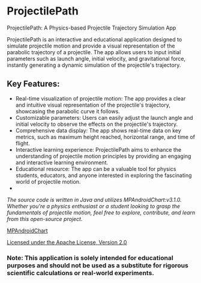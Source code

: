 # ProjectilePath
ProjectilePath: A Physics-based Projectile Trajectory Simulation App

ProjectilePath is an interactive and educational application designed to simulate projectile motion and provide a visual representation of the parabolic trajectory of a projectile. The app allows users to input initial parameters such as launch angle, initial velocity, and gravitational force, instantly generating a dynamic simulation of the projectile's trajectory.

## Key Features:

* Real-time visualization of projectile motion: The app provides a clear and intuitive visual representation of the projectile's trajectory, showcasing the parabolic curve it follows.
* Customizable parameters: Users can easily adjust the launch angle and initial velocity to observe the effects on the projectile's trajectory.
* Comprehensive data display: The app shows real-time data on key metrics, such as maximum height reached, horizontal range, and time of flight.
* Interactive learning experience: ProjectilePath aims to enhance the understanding of projectile motion principles by providing an engaging and interactive learning environment.
* Educational resource: The app can be a valuable tool for physics students, educators, and anyone interested in exploring the fascinating world of projectile motion.
* 
*The source code is written in Java and utilizes MPAndroidChart:v3.1.0. Whether you're a physics enthusiast or a student looking to grasp the fundamentals of projectile motion, feel free to explore, contribute, and learn from this open-source project.*

[MPAndroidChart](https://github.com/PhilJay/MPAndroidChart)

[Licensed under the Apache License, Version 2.0 ](http://www.apache.org/licenses/LICENSE-2.0)

### Note: This application is solely intended for educational purposes and should not be used as a substitute for rigorous scientific calculations or real-world experiments.
